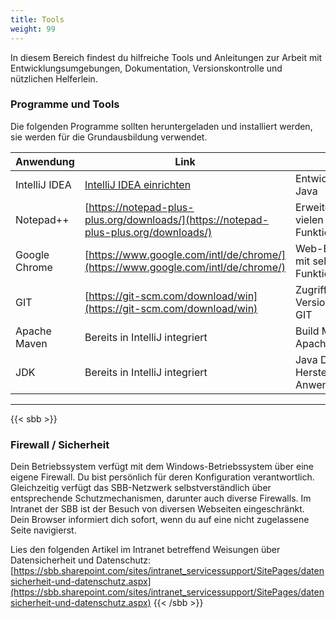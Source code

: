 ```yaml
---
title: Tools
weight: 99
---
```


In diesem Bereich findest du hilfreiche Tools und Anleitungen zur Arbeit mit Entwicklungsumgebungen, Dokumentation, Versionskontrolle und nützlichen Helferlein.

### Programme und Tools

Die folgenden Programme sollten heruntergeladen und installiert werden, sie werden für die Grundausbildung verwendet.

| Anwendung     | Link                                                                                 | Zweck                                                       |
| ------------- | ------------------------------------------------------------------------------------ | ----------------------------------------------------------- |
| IntelliJ IDEA | [IntelliJ IDEA einrichten](./ide/intellij/01_installation/)                          | Entwicklungsumgebung für Java                               |
| Notepad++     | [https://notepad-plus-plus.org/downloads/](https://notepad-plus-plus.org/downloads/) | Erweiterter Texteditor mit vielen nützlichen Funktionen     |
| Google Chrome | [https://www.google.com/intl/de/chrome/](https://www.google.com/intl/de/chrome/)     | Web-Browser von Google mit sehr guten Entwickler-Funktionen |
| GIT           | [https://git-scm.com/download/win](https://git-scm.com/download/win)                 | Zugriff auf das Versionsverwaltungssystem GIT               |
| Apache Maven  | Bereits in IntelliJ integriert                                                       | Build Management Tool von Apache                            |
| JDK           | Bereits in IntelliJ integriert                                                       | Java Development Kit zur Herstellung von Java-Anwendungen   |

---

{{< sbb >}}

### Firewall / Sicherheit

Dein Betriebssystem verfügt mit dem Windows-Betriebssystem über eine eigene Firewall. Du bist persönlich für deren Konfiguration verantwortlich.
Gleichzeitig verfügt das SBB-Netzwerk selbstverständlich über entsprechende Schutzmechanismen, darunter auch diverse Firewalls.
Im Intranet der SBB ist der Besuch von diversen Webseiten eingeschränkt. Dein Browser informiert dich sofort, wenn du auf eine nicht zugelassene Seite navigierst.

Lies den folgenden Artikel im Intranet betreffend Weisungen über Datensicherheit und Datenschutz: [https://sbb.sharepoint.com/sites/intranet_servicessupport/SitePages/datensicherheit-und-datenschutz.aspx](https://sbb.sharepoint.com/sites/intranet_servicessupport/SitePages/datensicherheit-und-datenschutz.aspx)
{{< /sbb >}}

